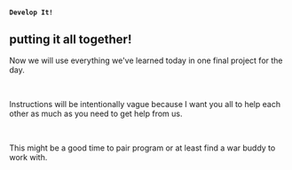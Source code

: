 #### `Develop It!`
##  putting it all together!

Now we will use everything we've learned today in one final project for the day.

<br>

Instructions will be intentionally vague because I want you all to help each other as much as you need to get help from us.

<br>

This might be a good time to pair program or at least find a war buddy to work with.
